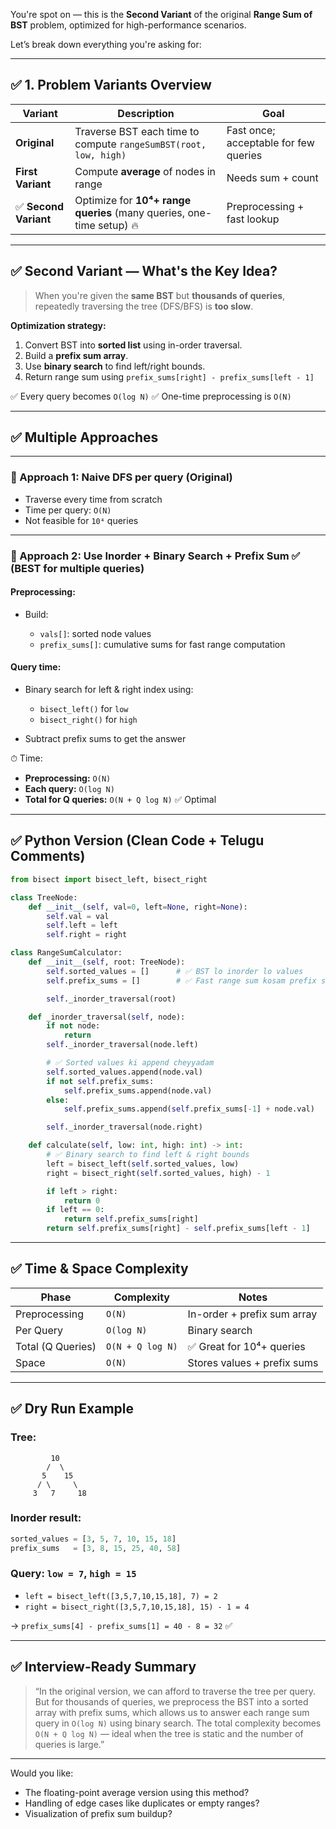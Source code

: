 You're spot on — this is the **Second Variant** of the original **Range Sum of BST** problem, optimized for high-performance scenarios.

Let’s break down everything you're asking for:

---

## ✅ 1. Problem Variants Overview

| Variant              | Description                                                           | Goal                                  |
| -------------------- | --------------------------------------------------------------------- | ------------------------------------- |
| **Original**         | Traverse BST each time to compute `rangeSumBST(root, low, high)`      | Fast once; acceptable for few queries |
| **First Variant**    | Compute **average** of nodes in range                                 | Needs sum + count                     |
| ✅ **Second Variant** | Optimize for **10⁴+ range queries** (many queries, one-time setup) 🔥 | Preprocessing + fast lookup           |

---

## ✅ Second Variant — What's the Key Idea?

> When you're given the **same BST** but **thousands of queries**, repeatedly traversing the tree (DFS/BFS) is **too slow**.

**Optimization strategy:**

1. Convert BST into **sorted list** using in-order traversal.
2. Build a **prefix sum array**.
3. Use **binary search** to find left/right bounds.
4. Return range sum using `prefix_sums[right] - prefix_sums[left - 1]`

✅ Every query becomes `O(log N)`
✅ One-time preprocessing is `O(N)`

---

## ✅ Multiple Approaches

---

### 🔹 Approach 1: Naive DFS per query (Original)

* Traverse every time from scratch
* Time per query: `O(N)`
* Not feasible for `10⁴` queries

---

### 🔹 Approach 2: Use Inorder + Binary Search + Prefix Sum ✅ **(BEST for multiple queries)**

#### Preprocessing:

* Build:

  * `vals[]`: sorted node values
  * `prefix_sums[]`: cumulative sums for fast range computation

#### Query time:

* Binary search for left & right index using:

  * `bisect_left()` for `low`
  * `bisect_right()` for `high`
* Subtract prefix sums to get the answer

⏱ Time:

* **Preprocessing:** `O(N)`
* **Each query:** `O(log N)`
* **Total for Q queries:** `O(N + Q log N)` ✅ Optimal

---

## ✅ Python Version (Clean Code + Telugu Comments)

```python
from bisect import bisect_left, bisect_right

class TreeNode:
    def __init__(self, val=0, left=None, right=None):
        self.val = val
        self.left = left
        self.right = right

class RangeSumCalculator:
    def __init__(self, root: TreeNode):
        self.sorted_values = []      # ✅ BST lo inorder lo values
        self.prefix_sums = []        # ✅ Fast range sum kosam prefix sum

        self._inorder_traversal(root)

    def _inorder_traversal(self, node):
        if not node:
            return
        self._inorder_traversal(node.left)

        # ✅ Sorted values ki append cheyyadam
        self.sorted_values.append(node.val)
        if not self.prefix_sums:
            self.prefix_sums.append(node.val)
        else:
            self.prefix_sums.append(self.prefix_sums[-1] + node.val)

        self._inorder_traversal(node.right)

    def calculate(self, low: int, high: int) -> int:
        # ✅ Binary search to find left & right bounds
        left = bisect_left(self.sorted_values, low)
        right = bisect_right(self.sorted_values, high) - 1

        if left > right:
            return 0
        if left == 0:
            return self.prefix_sums[right]
        return self.prefix_sums[right] - self.prefix_sums[left - 1]
```

---

## ✅ Time & Space Complexity

| Phase             | Complexity       | Notes                       |
| ----------------- | ---------------- | --------------------------- |
| Preprocessing     | `O(N)`           | In-order + prefix sum array |
| Per Query         | `O(log N)`       | Binary search               |
| Total (Q Queries) | `O(N + Q log N)` | ✅ Great for 10⁴+ queries    |
| Space             | `O(N)`           | Stores values + prefix sums |

---

## ✅ Dry Run Example

### Tree:

```
         10
        /  \
       5    15
      / \     \
     3   7     18
```

### Inorder result:

```python
sorted_values = [3, 5, 7, 10, 15, 18]
prefix_sums   = [3, 8, 15, 25, 40, 58]
```

### Query: `low = 7`, `high = 15`

* `left = bisect_left([3,5,7,10,15,18], 7) = 2`
* `right = bisect_right([3,5,7,10,15,18], 15) - 1 = 4`

→ `prefix_sums[4] - prefix_sums[1] = 40 - 8 = 32` ✅

---

## ✅ Interview-Ready Summary

> “In the original version, we can afford to traverse the tree per query. But for thousands of queries, we preprocess the BST into a sorted array with prefix sums, which allows us to answer each range sum query in `O(log N)` using binary search. The total complexity becomes `O(N + Q log N)` — ideal when the tree is static and the number of queries is large.”

---

Would you like:

* The floating-point average version using this method?
* Handling of edge cases like duplicates or empty ranges?
* Visualization of prefix sum buildup?

